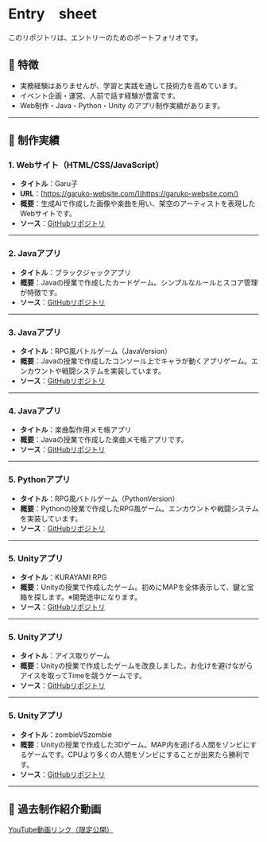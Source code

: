 # Entry　sheet

このリポジトリは、エントリーのためのポートフォリオです。

## 🌟 特徴
- 実務経験はありませんが、学習と実践を通して技術力を高めています。
- イベント企画・運営、人前で話す経験が豊富です。
- Web制作・Java・Python・Unity のアプリ制作実績があります。

---

## 📁 制作実績

### 1. Webサイト（HTML/CSS/JavaScript）
- **タイトル**：Garu子  
- **URL**：[https://garuko-website.com/](https://garuko-website.com/)
- **概要**：生成AIで作成した画像や楽曲を用い、架空のアーティストを表現したWebサイトです。  
- **ソース**：[GitHubリポジトリ](https://github.com/nezumimaru/garuko-website)

---

### 2. Javaアプリ
- **タイトル**：ブラックジャックアプリ  
- **概要**：Javaの授業で作成したカードゲーム。シンプルなルールとスコア管理が特徴です。  
- **ソース**：[GitHubリポジトリ](https://github.com/nezumimaru/java-blackjack)

---

### 3. Javaアプリ
- **タイトル**：RPG風バトルゲーム（JavaVersion）  
- **概要**：Javaの授業で作成したコンソール上でキャラが動くアプリゲーム。エンカウントや戦闘システムを実装しています。  
- **ソース**：[GitHubリポジトリ](https://github.com/nezumimaru/RPG_JavaVersion)

---

### 4. Javaアプリ
- **タイトル**：楽曲製作用メモ帳アプリ 
- **概要**：Javaの授業で作成した楽曲メモ帳アプリです。  
- **ソース**：[GitHubリポジトリ](https://github.com/nezumimaru/musicMemo)

---

### 5. Pythonアプリ
- **タイトル**：RPG風バトルゲーム（PythonVersion）
- **概要**：Pythonの授業で作成したRPG風ゲーム。エンカウントや戦闘システムを実装しています。  
- **ソース**：[GitHubリポジトリ](https://github.com/nezumimaru/RPG_PythonVersion)

---

### 5. Unityアプリ
- **タイトル**：KURAYAMI RPG
- **概要**：Unityの授業で作成したゲーム。初めにMAPを全体表示して、鍵と宝箱を探します。※開発途中になります。  
- **ソース**：[GitHubリポジトリ](https://github.com/Hiroki0111/MyUnityGame01)

---

### 5. Unityアプリ
- **タイトル**：アイス取りゲーム
- **概要**：Unityの授業で作成したゲームを改良しました。お化けを避けながらアイスを取ってTimeを競うゲームです。  
- **ソース**：[GitHubリポジトリ](https://github.com/Hiroki0111/MyUnityGame01)

---
### 5. Unityアプリ
- **タイトル**：zombieVSzombie
- **概要**：Unityの授業で作成した3Dゲーム。MAP内を逃げる人間をゾンビにするゲームです。CPUより多くの人間をゾンビにすることが出来たら勝利です。  
- **ソース**：[GitHubリポジトリ](https://github.com/Hiroki0111/UnityGame03)

---
## 🎥 過去制作紹介動画
[YouTube動画リンク（限定公開）](https://youtu.be/I4i62yGIrOE)
